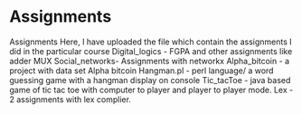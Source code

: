 # Assignments
Assignments 
Here, I have uploaded the file which contain the assignments I did in the particular course
Digital_logics - FGPA and other assignments like adder MUX
Social_networks- Assignments with networkx
Alpha_bitcoin - a project with data set Alpha bitcoin
Hangman.pl - perl language/ a word guessing game with a hangman display on console
Tic_tacToe - java based game of tic tac toe with computer to player and player to player mode.
Lex  - 2 assignments with lex complier.
